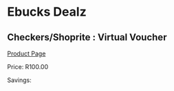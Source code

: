 
# Ebucks Dealz
## Checkers/Shoprite : Virtual Voucher
[Product Page](https://www.ebucks.com/web/shop/productSelected.do?prodId=285076885&catId=227677169)

Price: R100.00

Savings: 


	